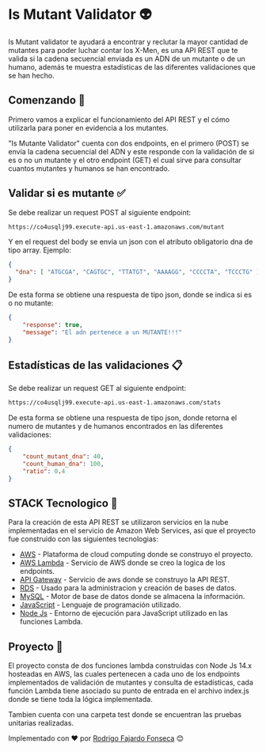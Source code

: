 # Is Mutant Validator 👽

Is Mutant validator te ayudará a encontrar y reclutar la mayor cantidad de mutantes para poder luchar contar los X-Men, es una API REST que te valida si la cadena secuencial enviada es un ADN de un mutante o de un humano, además te muestra estadísticas de las diferentes validaciones que se han hecho.

## Comenzando 🚀

Primero vamos a explicar el funcionamiento del API REST y el cómo utilizarla para poner en evidencia a los mutantes. 

"Is Mutante Validator" cuenta con dos endpoints, en el primero (POST) se envía la cadena secuencial del ADN y este responde con la validación de si es o no un mutante y el otro endpoint (GET) el cual sirve para consultar cuantos mutantes y humanos se han encontrado.

## Validar si es mutante ✅

Se debe realizar un request POST al siguiente endpoint:
```bash
https://co4usqlj99.execute-api.us-east-1.amazonaws.com/mutant
```
Y en el request del body se envia un json con el atributo obligatorio dna de tipo array. Ejemplo:


```json
{
  "dna": [ "ATGCGA", "CAGTGC", "TTATGT", "AAAAGG", "CCCCTA", "TCCCTG" ]
}
```
De esta forma se obtiene una respuesta de tipo json, donde se indica si es o no mutante:
```json
{
    "response": true,
    "message": "El adn pertenece a un MUTANTE!!!"
}
```

## Estadísticas de las validaciones  📋

Se debe realizar un request GET al siguiente endpoint:
```bash
https://co4usqlj99.execute-api.us-east-1.amazonaws.com/stats
```

De esta forma se obtiene una respuesta de tipo json, donde retorna el numero de mutantes y de humanos encontrados en las diferentes validaciones:

```json
{
    "count_mutant_dna": 40,
    "count_human_dna": 100,
    "ratio": 0.4
}
```

## STACK Tecnologico 🔧
Para la creación de esta API REST se utilizaron servicios en la nube implementadas en el servicio de Amazon Web Services, asi que el proyecto fue construido con las siguientes tecnologias:
* [AWS](https://aws.amazon.com/es/) - Plataforma de cloud computing donde se construyo el proyecto.
* [AWS Lambda](https://aws.amazon.com/es/lambda) - Servicio de AWS donde se creo la logica de los endpoints.
* [API Gateway](https://aws.amazon.com/es/api-gateway/) - Servicio de aws donde se construyo la API REST.
* [RDS](https://aws.amazon.com/es/rds/) - Usado para la administracion y creación de bases de datos.
* [MySQL](https://www.mysql.com/) - Motor de base de datos donde se almacena la información.
* [JavaScript](https://developer.mozilla.org/es/docs/Web/JavaScript) - Lenguaje de programación utilizado.
* [Node Js](https://nodejs.org/es/) - Entorno de ejecución para JavaScript utilizado en las funciones Lambda.

## Proyecto 📁
El proyecto consta de dos funciones lambda construidas con Node Js 14.x hosteadas en AWS, las cuales pertenecen a cada uno de los endpoints implementados de validación de mutantes y consulta de estadísticas, cada función Lambda tiene asociado su punto de entrada en el archivo index.js donde se tiene toda la lógica  implementada.

Tambien cuenta con una carpeta test donde se encuentran las pruebas unitarias realizadas.

Implementado con ❤️    por [Rodrigo Fajardo Fonseca](https://github.com/elkinff) 😊
